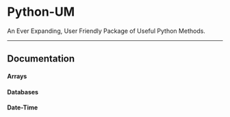 # Python-UM
An Ever Expanding, User Friendly Package of Useful Python Methods. 

---

## Documentation

#### Arrays


#### Databases


#### Date-Time

